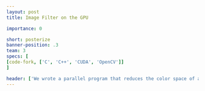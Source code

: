 ```yaml
---
layout: post
title: Image Filter on the GPU

importance: 0

short: posterize
banner-position: .3
team: 3
specs: [
[code-fork, ['C', 'C++', 'CUDA', 'OpenCV']]
]

header: ['We wrote a parallel program that reduces the color space of an image and smooths the edges.', 'It produces a nice "posterize" effect that generates images like the one in the banner from images like the one in the description. To write this program, we had to break the problem into simple, serial processes that could be performed on individual pixels of an image.']
---
```

